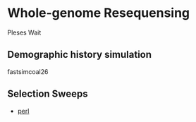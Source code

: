 # Whole-genome Resequensing

Pleses Wait

## Demographic history simulation
fastsimcoal26

## Selection Sweeps



- [perl](https://github.com/yinm2018/resequensing/blob/master/practise.pl)

